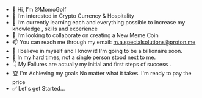 - 👋 Hi, I’m @MomoGolf
- 👀 I’m interested in Crypto Currency & Hospitality
- 🌱 I’m currently learning each and everything possible to increase my knowledge , skills and experience 
- 💞️ I’m looking to collaborate on creating a New Meme Coin
- 📫 You can reach me through my email: m.a.specialsolutions@proton.me
- 💪 I believe in myself and I know it! I'm going to be a billionaire soon.
- 🙏 In my hard times, not a single person stood next to me.
- 👇 My Failures are actually my initial and first steps of success .
- 🏆 I'm Achieving my goals No matter what it takes. I'm ready to pay the price 
- ✅ Let's get Started...
